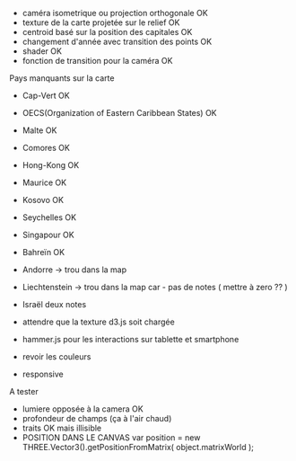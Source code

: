 

- caméra isometrique ou projection orthogonale OK
- texture de la carte projetée sur le relief OK
- centroid basé sur la position des capitales OK
- changement d'année avec transition des points OK
- shader OK
- fonction de transition pour la caméra OK

Pays manquants sur la carte 
- Cap-Vert OK
- OECS(Organization of Eastern Caribbean States) OK
- Malte OK
- Comores OK
- Hong-Kong OK
- Maurice OK
- Kosovo OK
- Seychelles OK
- Singapour OK
- Bahreïn OK
- Andorre -> trou dans la map
- Liechtenstein -> trou dans la map car - pas de notes ( mettre à zero ?? )
- Israël deux notes


- attendre que la texture d3.js soit chargée
- hammer.js pour les interactions sur tablette et smartphone
- revoir les couleurs
- responsive


A tester
- lumiere opposée à la camera OK
- profondeur de champs (ça à l'air chaud)
- traits OK mais illisible
- POSITION DANS LE CANVAS var position = new THREE.Vector3().getPositionFromMatrix( object.matrixWorld );

